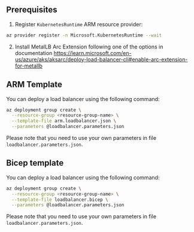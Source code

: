 ## Prerequisites

1. Register `KubernetesRuntime` ARM resource provider:

```bash
az provider register -n Microsoft.KubernetesRuntime --wait
```

2. Install MetalLB Arc Extension following one of the options in documentation https://learn.microsoft.com/en-us/azure/aks/aksarc/deploy-load-balancer-cli#enable-arc-extension-for-metallb

## ARM Template

You can deploy a load balancer using the following command:

```bash
az deployment group create \
  --resource-group <resource-group-name> \
  --template-file arm.loadbalancer.json \
  --parameters @loadbalancer.parameters.json
```

Please note that you need to use your own parameters in file `loadbalancer.parameters.json`.


## Bicep template

You can deploy a load balancer using the following command:

```bash
az deployment group create \
  --resource-group <resource-group-name> \
  --template-file loadbalancer.bicep \
  --parameters @loadbalancer.parameters.json
```

Please note that you need to use your own parameters in file `loadbalancer.parameters.json`.
